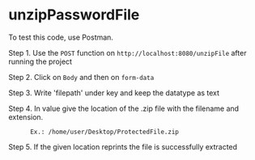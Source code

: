 # unzipPasswordFile

To test this code, use Postman.

Step 1. Use the `POST` function on `http://localhost:8080/unzipFile` after running the project

Step 2. Click on `Body` and then on `form-data`

Step 3. Write 'filepath' under key and keep the datatype as text

Step 4. In value give the location of the .zip file with the filename and extension.

          Ex.: /home/user/Desktop/ProtectedFile.zip

Step 5. If the given location reprints the file is successfully extracted
